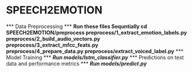 # SPEECH2EMOTION
*** Data Preprocessing ***
**Run these files Sequntially
   cd SPEECH2EMOTION/preprocess
   preprocess/1_extract_emotion_labels.py  
   preprocess/2_build_audio_vectors.py  
   preprocess/3_extract_mfcc_feats.py  
   preprocess/4_prepare_data.py
   preprocess/extract_voiced_label.py**
*** Model Training ***
***Run models/lstm_classifier.py***
*** Predictions on test data and performance metrics ***
***Run models/predict.py***


